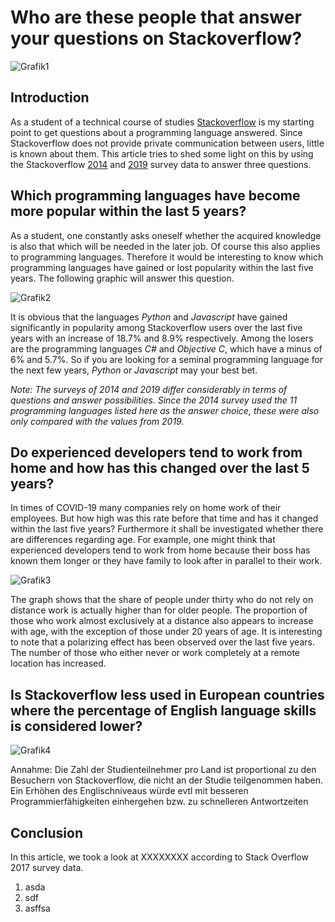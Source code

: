 # Who are these people that answer your questions on Stackoverflow?
![Grafik1](https://i.imgur.com/IDcKI8N.png)

## Introduction
As a student of a technical course of studies [Stackoverflow](https://stackoverflow.com/) is my starting point to get questions about a programming language answered. Since Stackoverflow does not provide private communication between users, little is known about them. This article tries to shed some light on this by using the Stackoverflow [2014](https://drive.google.com/uc?export=download&id=0B0DL28AqnGsrempjMktvWFNaQzA) and [2019](https://drive.google.com/open?id=1QOmVDpd8hcVYqqUXDXf68UMDWQZP0wQV) survey data to answer three questions.

## Which programming languages have become more popular within the last 5 years?
As a student, one constantly asks oneself whether the acquired knowledge is also that which will be needed in the later job. Of course this also applies to programming languages. Therefore it would be interesting to know which programming languages have gained or lost popularity within the last five years. The following graphic will answer this question. 

![Grafik2](https://i.imgur.com/oxcyxsd.png)  

It is obvious that the languages *Python* and *Javascript* have gained significantly in popularity among Stackoverflow users over the last five years with an increase of 18.7% and 8.9% respectively. Among the losers are the programming languages *C#* and *Objective C*, which have a minus of 6% and 5.7%. So if you are looking for a seminal programming language for the next few years, *Python* or *Javascript* may your best bet.  

*Note: The surveys of 2014 and 2019 differ considerably in terms of questions and answer possibilities. Since the 2014 survey used the 11 programming languages listed here as the answer choice, these were also only compared with the values from 2019.*

## Do experienced developers tend to work from home and how has this changed over the last 5 years?
In times of COVID-19 many companies rely on home work of their employees. But how high was this rate before that time and has it changed within the last five years? Furthermore it shall be investigated whether there are differences regarding age. For example, one might think that experienced developers tend to work from home because their boss has known them longer or they have family to look after in parallel to their work. 

![Grafik3](https://i.imgur.com/NXf3m87.png)  

The graph shows that the share of people under thirty who do not rely on distance work is actually higher than for older people. The proportion of those who work almost exclusively at a distance also appears to increase with age, with the exception of those under 20 years of age. It is interesting to note that a polarizing effect has been observed over the last five years. The number of those who either never or work completely at a remote location has increased.   

## Is Stackoverflow less used in European countries where the percentage of English language skills is considered lower?
![Grafik4](https://i.imgur.com/OoYg7ua.png)

Annahme: Die Zahl der Studienteilnehmer pro Land ist proportional zu den Besuchern von Stackoverflow, die nicht an der Studie teilgenommen haben.
Ein Erhöhen des Englischniveaus würde evtl mit besseren Programmierfähigkeiten einhergehen bzw. zu schnelleren Antwortzeiten

## Conclusion
In this article, we took a look at XXXXXXXX according to Stack Overflow 2017 survey data.

1. asda
2. sdf
3. asffsa
